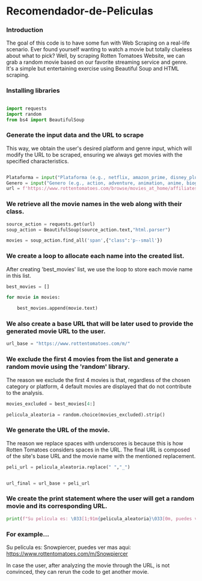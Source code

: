 # Recomendador-de-Peliculas


### Introduction

The goal of this code is to have some fun with Web Scraping on a real-life scenario. Ever found yourself wanting to watch a movie but totally clueless about what to pick? Well, by scraping Rotten Tomatoes Website, we can grab a random movie based on our favorite streaming service and genre. It's a simple but entertaining exercise using Beautiful Soup and HTML scraping.

### Installing libraries

```python

import requests
import random
from bs4 import BeautifulSoup
```

### Generate the input data and the URL to scrape
This way, we obtain the user's desired platform and genre input, which will modify the URL to be scraped, ensuring we always get movies with the specified characteristics.

```python

Plataforma = input("Plataforma (e.g., netflix, amazon_prime, disney_plus, max_us, apple_tv_us): ")
Genero = input("Genero (e.g., action, adventure, animation, anime, biography, comedy, crime, documentary, drama, fantasy, history, horror, musical, sci_fi, sports, war): ")
url = f'https://www.rottentomatoes.com/browse/movies_at_home/affiliates:{Plataforma}~genres:{Genero}~sort:popular'
```

### We retrieve all the movie names in the web along with their class.

```python
source_action = requests.get(url)
soup_action = BeautifulSoup(source_action.text,"html.parser")

movies = soup_action.find_all('span',{"class":'p--small'})
```

### We create a loop to allocate each name into the created list.
After creating 'best_movies' list, we use the loop to store each movie name in this list.

```python
best_movies = []

for movie in movies:

    best_movies.append(movie.text)
```

### We also create a base URL that will be later used to provide the generated movie URL to the user.

```python
url_base = "https://www.rottentomatoes.com/m/"
```

### We exclude the first 4 movies from the list and generate a random movie using the 'random' library.
The reason we exclude the first 4 movies is that, regardless of the chosen category or platform, 4 default movies are displayed that do not contribute to the analysis.

```python
movies_excluded = best_movies[4:]

pelicula_aleatoria = random.choice(movies_excluded).strip()
```

### We generate the URL of the movie.
The reason we replace spaces with underscores is because this is how Rotten Tomatoes considers spaces in the URL. The final URL is composed of the site's base URL and the movie name with the mentioned replacement.

```python
peli_url = pelicula_aleatoria.replace(" ","_")


url_final = url_base + peli_url
```

### We create the print statement where the user will get a random movie and its corresponding URL.

```python
print(f"Su película es: \033[1;91m{pelicula_aleatoria}\033[0m, puedes ver mas aqui:",url_final)
```

### For example...
Su película es: Snowpiercer, puedes ver mas aqui: https://www.rottentomatoes.com/m/Snowpiercer

In case the user, after analyzing the movie through the URL, is not convinced, they can rerun the code to get another movie.
